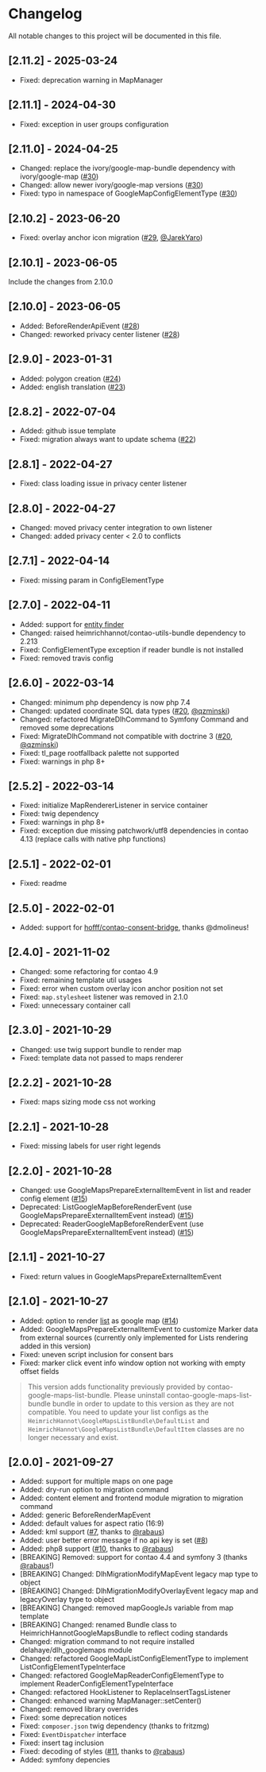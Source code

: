 # Changelog
All notable changes to this project will be documented in this file.

## [2.11.2] - 2025-03-24
- Fixed: deprecation warning in MapManager

## [2.11.1] - 2024-04-30
- Fixed: exception in user groups configuration

## [2.11.0] - 2024-04-25
- Changed: replace the ivory/google-map-bundle dependency with ivory/google-map ([#30](https://github.com/heimrichhannot/contao-google-maps-bundle/pull/30))
- Changed: allow newer ivory/google-map versions ([#30](https://github.com/heimrichhannot/contao-google-maps-bundle/pull/30))
- Fixed: typo in namespace of GoogleMapConfigElementType ([#30](https://github.com/heimrichhannot/contao-google-maps-bundle/pull/30))

## [2.10.2] - 2023-06-20
- Fixed: overlay anchor icon migration ([#29], [@JarekYaro])

## [2.10.1] - 2023-06-05
Include the changes from 2.10.0

## [2.10.0] - 2023-06-05
- Added: BeforeRenderApiEvent ([#28])
- Changed: reworked privacy center listener ([#28])

## [2.9.0] - 2023-01-31
- Added: polygon creation ([#24])
- Added: english translation ([#23])

## [2.8.2] - 2022-07-04
- Added: github issue template
- Fixed: migration always want to update schema ([#22])

## [2.8.1] - 2022-04-27
- Fixed: class loading issue in privacy center listener

## [2.8.0] - 2022-04-27
- Changed: moved privacy center integration to own listener
- Changed: added privacy center < 2.0 to conflicts

## [2.7.1] - 2022-04-14
- Fixed: missing param in ConfigElementType

## [2.7.0] - 2022-04-11
- Added: support for [entity finder](https://github.com/heimrichhannot/contao-utils-bundle/blob/master/docs/commands/entity_finder.md)
- Changed: raised heimrichhannot/contao-utils-bundle dependency to 2.213
- Fixed: ConfigElementType exception if reader bundle is not installed
- Fixed: removed travis config

## [2.6.0] - 2022-03-14
- Changed: minimum php dependency is now php 7.4
- Changed: updated coordinate SQL data types ([#20], [@qzminski])
- Changed: refactored MigrateDlhCommand to Symfony Command and removed some deprecations
- Fixed: MigrateDlhCommand not compatible with doctrine 3 ([#20], [@qzminski])
- Fixed: tl_page rootfallback palette not supported
- Fixed: warnings in php 8+

## [2.5.2] - 2022-03-14
- Fixed: initialize MapRendererListener in service container
- Fixed: twig dependency
- Fixed: warnings in php 8+
- Fixed: exception due missing patchwork/utf8 dependencies in contao 4.13 (replace calls with native php functions)

## [2.5.1] - 2022-02-01
- Fixed: readme

## [2.5.0] - 2022-02-01

- Added: support for [hofff/contao-consent-bridge](https://github.com/hofff/contao-consent-bridge), thanks @dmolineus!

## [2.4.0] - 2021-11-02
- Changed: some refactoring for contao 4.9
- Fixed: remaining template util usages
- Fixed: error when custom overlay icon anchor position not set
- Fixed: `map.stylesheet` listener was removed in 2.1.0
- Fixed: unnecessary container call

## [2.3.0] - 2021-10-29
- Changed: use twig support bundle to render map
- Fixed: template data not passed to maps renderer

## [2.2.2] - 2021-10-28
- Fixed: maps sizing mode css not working

## [2.2.1] - 2021-10-28
- Fixed: missing labels for user right legends

## [2.2.0] - 2021-10-28
- Changed: use GoogleMapsPrepareExternalItemEvent in list and reader config element ([#15])
- Deprecated: ListGoogleMapBeforeRenderEvent (use GoogleMapsPrepareExternalItemEvent instead) ([#15])
- Deprecated: ReaderGoogleMapBeforeRenderEvent (use GoogleMapsPrepareExternalItemEvent instead) ([#15])

## [2.1.1] - 2021-10-27
- Fixed: return values in GoogleMapsPrepareExternalItemEvent

## [2.1.0] - 2021-10-27
- Added: option to render [list](https://github.com/heimrichhannot/contao-list-bundle) as google map ([#14])
- Added: GoogleMapsPrepareExternalItemEvent to customize Marker data from external sources (currently only implemented for Lists rendering added in this version)
- Fixed: uneven script inclusion for consent bars
- Fixed: marker click event info window option not working with empty offset fields

> This version adds functionality previously provided by contao-google-maps-list-bundle. 
> Please uninstall contao-google-maps-list-bundle bundle in order to update to this version as they are not compatible.
> You need to update your list configs as the `HeimrichHannot\GoogleMapsListBundle\DefaultList` and `HeimrichHannot\GoogleMapsListBundle\DefaultItem` classes 
> are no longer necessary and exist.

## [2.0.0] - 2021-09-27

- Added: support for multiple maps on one page
- Added: dry-run option to migration command
- Added: content element and frontend module migration to migration command
- Added: generic BeforeRenderMapEvent
- Added: default values for aspect ratio (16:9)
- Added: kml support ([#7], thanks to [@rabaus])
- Added: user better error message if no api key is set ([#8])
- Added: php8 support ([#10], thanks to [@rabaus])
- [BREAKING] Removed: support for contao 4.4 and symfony 3 (thanks [@rabaus]!)
- [BREAKING] Changed: DlhMigrationModifyMapEvent legacy map type to object
- [BREAKING] Changed: DlhMigrationModifyOverlayEvent legacy map and legacyOverlay type to object
- [BREAKING] Changed: removed mapGoogleJs variable from map template
- [BREAKING] Changed: renamed Bundle class to HeimrichHannotGoogleMapsBundle to reflect coding standards
- Changed: migration command to not require installed delahaye/dlh_googlemaps module
- Changed: refactored GoogleMapListConfigElementType to implement ListConfigElementTypeInterface
- Changed: refactored GoogleMapReaderConfigElementType to implement ReaderConfigElementTypeInterface
- Changed: refactored HookListener to ReplaceInsertTagsListener
- Changed: enhanced warning MapManager::setCenter()
- Changed: removed library overrides
- Fixed: some deprecation notices
- Fixed: `composer.json` twig dependency (thanks to fritzmg)
- Fixed: `EventDispatcher` interface
- Fixed: insert tag inclusion
- Fixed: decoding of styles ([#11], thanks to [@rabaus])
- Added: symfony depencies


[#7]: https://github.com/heimrichhannot/contao-google-maps-bundle/pull/7
[#8]: https://github.com/heimrichhannot/contao-google-maps-bundle/issues/8
[#10]: https://github.com/heimrichhannot/contao-google-maps-bundle/pull/10
[#11]: https://github.com/heimrichhannot/contao-google-maps-bundle/pull/11
[#14]: https://github.com/heimrichhannot/contao-google-maps-bundle/pull/14
[#15]: https://github.com/heimrichhannot/contao-google-maps-bundle/pull/15
[#20]: https://github.com/heimrichhannot/contao-google-maps-bundle/pull/20
[#22]: https://github.com/heimrichhannot/contao-google-maps-bundle/issues/22
[#23]: https://github.com/heimrichhannot/contao-google-maps-bundle/issues/23
[#24]: https://github.com/heimrichhannot/contao-google-maps-bundle/pull/24
[#28]: https://github.com/heimrichhannot/contao-google-maps-bundle/pull/28
[#29]: https://github.com/heimrichhannot/contao-google-maps-bundle/pull/29

[@JarekYaro]: https://github.com/JarekYaro
[@qzminski]: https://github.com/qzminski
[@rabaus]: https://github.com/rabauss
